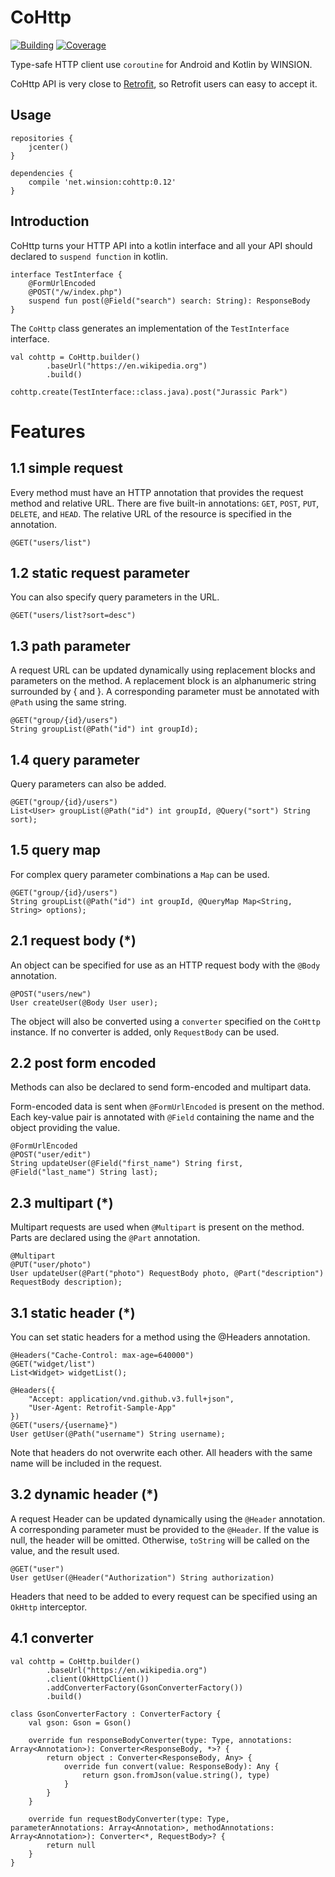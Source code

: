 # CoHttp
[![Building](https://img.shields.io/badge/building-passing-brightgreen.svg)]()
[![Coverage](https://img.shields.io/badge/coverage-90%25-green.svg)]()

Type-safe HTTP client use `coroutine` for Android and Kotlin by WINSION.

CoHttp API is very close to [Retrofit](https://github.com/square/retrofit), so Retrofit users can easy to accept it.

## Usage

    repositories {
        jcenter()
    }

    dependencies {
        compile 'net.winsion:cohttp:0.12'
    }

## Introduction
CoHttp turns your HTTP API into a kotlin interface and all your API should declared to `suspend function` in kotlin.

    interface TestInterface {
        @FormUrlEncoded
        @POST("/w/index.php")
        suspend fun post(@Field("search") search: String): ResponseBody
    }

The `CoHttp` class generates an implementation of the `TestInterface` interface.

    val cohttp = CoHttp.builder()
            .baseUrl("https://en.wikipedia.org")
            .build()
            
    cohttp.create(TestInterface::class.java).post("Jurassic Park")

# Features
## 1.1 simple request
Every method must have an HTTP annotation that provides the request method and relative URL. There are five built-in annotations: `GET`, `POST`, `PUT`, `DELETE`, and `HEAD`. The relative URL of the resource is specified in the annotation.

    @GET("users/list")

## 1.2 static request parameter
You can also specify query parameters in the URL.

    @GET("users/list?sort=desc")

## 1.3 path parameter
A request URL can be updated dynamically using replacement blocks and parameters on the method. A replacement block is an alphanumeric string surrounded by { and }. A corresponding parameter must be annotated with `@Path` using the same string.

    @GET("group/{id}/users")
    String groupList(@Path("id") int groupId);

## 1.4 query parameter
Query parameters can also be added.

    @GET("group/{id}/users")
    List<User> groupList(@Path("id") int groupId, @Query("sort") String sort);

## 1.5 query map
For complex query parameter combinations a `Map` can be used.

    @GET("group/{id}/users")
    String groupList(@Path("id") int groupId, @QueryMap Map<String, String> options);

## 2.1 request body (*)
An object can be specified for use as an HTTP request body with the `@Body` annotation.

    @POST("users/new")
    User createUser(@Body User user);

The object will also be converted using a `converter` specified on the `CoHttp` instance. If no converter is added, only `RequestBody` can be used.

## 2.2 post form encoded
Methods can also be declared to send form-encoded and multipart data.

Form-encoded data is sent when `@FormUrlEncoded` is present on the method. Each key-value pair is annotated with `@Field` containing the name and the object providing the value.

    @FormUrlEncoded
    @POST("user/edit")
    String updateUser(@Field("first_name") String first, @Field("last_name") String last);
    
## 2.3 multipart (*)
Multipart requests are used when `@Multipart` is present on the method. Parts are declared using the `@Part` annotation.

    @Multipart
    @PUT("user/photo")
    User updateUser(@Part("photo") RequestBody photo, @Part("description") RequestBody description);

## 3.1 static header (*)
You can set static headers for a method using the @Headers annotation.

    @Headers("Cache-Control: max-age=640000")
    @GET("widget/list")
    List<Widget> widgetList();
    
    @Headers({
        "Accept: application/vnd.github.v3.full+json",
        "User-Agent: Retrofit-Sample-App"
    })
    @GET("users/{username}")
    User getUser(@Path("username") String username);
    
Note that headers do not overwrite each other. All headers with the same name will be included in the request.

## 3.2 dynamic header (*)
A request Header can be updated dynamically using the `@Header` annotation. A corresponding parameter must be provided to the `@Header`. If the value is null, the header will be omitted. Otherwise, `toString` will be called on the value, and the result used.

    @GET("user")
    User getUser(@Header("Authorization") String authorization)
    
Headers that need to be added to every request can be specified using an `OkHttp` interceptor.

## 4.1 converter
    val cohttp = CoHttp.builder()
            .baseUrl("https://en.wikipedia.org")
            .client(OkHttpClient())
            .addConverterFactory(GsonConverterFactory())
            .build()
            
    class GsonConverterFactory : ConverterFactory {
        val gson: Gson = Gson()
        
        override fun responseBodyConverter(type: Type, annotations: Array<Annotation>): Converter<ResponseBody, *>? {
            return object : Converter<ResponseBody, Any> {
                override fun convert(value: ResponseBody): Any {
                    return gson.fromJson(value.string(), type)
                }
            }
        }
        
        override fun requestBodyConverter(type: Type, parameterAnnotations: Array<Annotation>, methodAnnotations: Array<Annotation>): Converter<*, RequestBody>? {
            return null
        }
    }